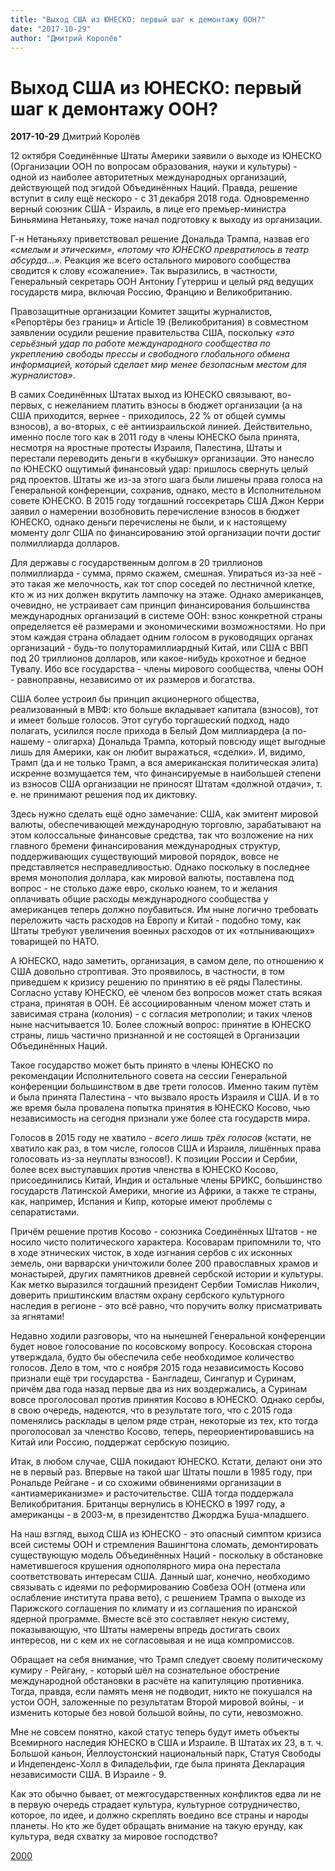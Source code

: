 ```yaml
---
title: "Выход США из ЮНЕСКО: первый шаг к демонтажу ООН?"
date: "2017-10-29"
author: "Дмитрий Королёв"
---
```


# Выход США из ЮНЕСКО: первый шаг к демонтажу ООН?

**2017-10-29** Дмитрий Королёв

12 октября Соединённые Штаты Америки заявили о выходе из ЮНЕСКО (Организации ООН по вопросам образования, науки и культуры) - одной из наиболее авторитетных международных организаций, действующей под эгидой Объединённых Наций. Правда, решение вступит в силу ещё нескоро - с 31 декабря 2018 года. Одновременно верный союзник США - Израиль, в лице его премьер-министра Биньямина Нетаньяху, тоже начал подготовку к выходу из организации.

Г-н Нетаньяху приветствовал решение Дональда Трампа, назвав его *«смелым и этическим»*, *«потому что ЮНЕСКО превратилось в театр абсурда...»*. Реакция же всего остального мирового сообщества сводится к слову «сожаление». Так выразились, в частности, Генеральный секретарь ООН Антониу Гутерриш и целый ряд ведущих государств мира, включая Россию, Францию и Великобританию.

Правозащитные организации Комитет защиты журналистов, «Репортёры без границ» и Article 19 (Великобритания) в совместном заявлении осудили решение правительства США, поскольку *«это серьёзный удар по работе международного сообщества по укреплению свободы прессы и свободного глобального обмена информацией, который сделает мир менее безопасным местом для журналистов»*.

В самих Соединённых Штатах выход из ЮНЕСКО связывают, во-первых, с нежеланием платить взносы в бюджет организации (а на США приходится, вернее - приходилось, 22 % от общей суммы взносов), а во-вторых, с её антиизраильской линией. Действительно, именно после того как в 2011 году в члены ЮНЕСКО была принята, несмотря на яростные протесты Израиля, Палестина, Штаты и перестали переводить деньги в «кубышку» организации. Это нанесло по ЮНЕСКО ощутимый финансовый удар: пришлось свернуть целый ряд проектов. Штаты же из-за этого шага были лишены права голоса на Генеральной конференции, сохранив, однако, место в Исполнительном совете ЮНЕСКО. В 2015 году тогдашний госсекретарь США Джон Керри заявил о намерении возобновить перечисление взносов в бюджет ЮНЕСКО, однако деньги перечислены не были, и к настоящему моменту долг США по финансированию этой организации почти достиг полмиллиарда долларов.

Для державы с государственным долгом в 20 триллионов полмиллиарда - сумма, прямо скажем, смешная. Упираться из-за неё - это такая же мелочность, как тот спор соседей по лестничной клетке, кто ж из них должен вкрутить лампочку на этаже. Однако американцев, очевидно, не устраивает сам принцип финансирования большинства международных организаций в системе ООН: взнос конкретной страны определяется её размерами и экономическими возможностями. Но при этом каждая страна обладает одним голосом в руководящих органах организаций - будь-то полуторамиллиардный Китай, или США с ВВП под 20 триллионов долларов, или какое-нибудь крохотное и бедное Тувалу. Ибо все государства - члены мирового сообщества, члены ООН - равноправны, независимо от их размеров и богатства.

США более устроил бы принцип акционерного общества, реализованный в МВФ: кто больше вкладывает капитала (взносов), тот и имеет больше голосов. Этот сугубо торгашеский подход, надо полагать, усилился после прихода в Белый Дом миллиардера (а по-нашему - олигарха) Дональда Трампа, который повсюду ищет выгодные лишь для Америки, как он любит выражаться, «сделки». И, видимо, Трамп (да и не только Трамп, а вся американская политическая элита) искренне возмущается тем, что финансируемые в наибольшей степени из взносов США организации не приносят Штатам «должной отдачи», т. е. не принимают решения под их диктовку.

Здесь нужно сделать ещё одно замечание: США, как эмитент мировой валюты, обеспечивающей международную торговлю, зарабатывают на этом колоссальные финансовые средства, так что возложение на них главного бремени финансирования международных структур, поддерживающих существующий мировой порядок, вовсе не представляется несправедливостью. Однако поскольку в последнее время монополия доллара, как мировой валюты, поставлена под вопрос - не столько даже евро, сколько юанем, то и желания оплачивать общие расходы международного сообщества у американцев теперь должно поубавиться. Им ныне логично требовать переложить часть расходов на Европу и Китай - подобно тому, как Штаты требуют увеличения военных расходов от их «отлынивающих» товарищей по НАТО.

А ЮНЕСКО, надо заметить, организация, в самом деле, по отношению к США довольно строптивая. Это проявилось, в частности, в том приведшем к кризису решению по принятию в её ряды Палестины. Согласно уставу ЮНЕСКО, её членом без вопросов может стать всякая страна, принятая в ООН. Её ассоциированным членом может стать и зависимая страна (колония) - с согласия метрополии; и таких членов ныне насчитывается 10. Более сложный вопрос: принятие в ЮНЕСКО страны, лишь частично признанной и не состоящей в Организации Объединённых Наций.

Такое государство может быть принято в члены ЮНЕСКО по рекомендации Исполнительного совета на сессии Генеральной конференции большинством в две трети голосов. Именно таким путём и была принята Палестина - что вызвало ярость Израиля и США. И в то же время была провалена попытка принятия в ЮНЕСКО Косово, чью независимость на сегодня признали уже более ста государств мира.

Голосов в 2015 году не хватило - *всего лишь трёх голосов* (кстати, не хватило как раз, в том числе, голосов США и Израиля, лишённых права голосовать из-за неуплаты взносов!). К позиции России и Сербии, более всех выступавших против членства в ЮНЕСКО Косово, присоединились Китай, Индия и остальные члены БРИКС, большинство государств Латинской Америки, многие из Африки, а также те страны, как, например, Испания и Кипр, которые имеют проблемы с сепаратистами.

Причём решение против Косово - союзника Соединённых Штатов - не носило чисто политического характера. Косоварам припомнили то, что в ходе этнических чисток, в ходе изгнания сербов с их исконных земель, они варварски уничтожили более 200 православных храмов и монастырей, других памятников древней сербской истории и культуры. Как метко выразился тогдашний президент Сербии Томислав Николич, доверить приштинским властям охрану сербского культурного наследия в регионе - это всё равно, что поручить волку присматривать за ягнятами!

Недавно ходили разговоры, что на нынешней Генеральной конференции будет новое голосование по косовскому вопросу. Косовская сторона утверждала, будто бы обеспечила себе необходимое количество голосов. Дело в том, что с ноября 2015 года независимость Косово признали ещё три государства - Бангладеш, Сингапур и Суринам, причём два года назад первые два из них воздержались, а Суринам вовсе проголосовал против принятия Косово в ЮНЕСКО. Однако сербы, в свою очередь, надеются, что в результате того, что с 2015 года поменялись расклады в целом ряде стран, некоторые из тех, кто тогда проголосовал за членство Косово, теперь, переориентировавшись на Китай или Россию, поддержат сербскую позицию.

Итак, в любом случае, США покидают ЮНЕСКО. Кстати, делают они это не в первый раз. Впервые на такой шаг Штаты пошли в 1985 году, при Рональде Рейгане - и со схожими обвинениями организации в «антиамериканизме» и расточительстве. США тогда поддержала Великобритания. Британцы вернулись в ЮНЕСКО в 1997 году, а американцы - в 2003-м, в президентство Джорджа Буша-младшего.

На наш взгляд, выход США из ЮНЕСКО - это опасный симптом кризиса всей системы ООН и стремления Вашингтона сломать, демонтировать существующую модель Объединённых Наций - поскольку в обстановке наметившегося крушения однополярного мира она перестала соответствовать интересам США. Данный шаг, конечно, необходимо связывать с идеями по реформированию Совбеза ООН (отмена или ослабление института права вето), с решением Трампа о выходе из Парижского соглашения по климату и из соглашения по иранской ядерной программе. Вместе всё это составляет некую систему, показывающую, что Штаты намерены впредь достигать своих интересов, ни с кем их не согласовывая и не ища компромиссов.

Обращает на себя внимание, что Трамп следует своему политическому кумиру - Рейгану, - который шёл на сознательное обострение международной обстановки в расчёте на капитуляцию противника. Тогда, правда, если память меня не подводит, никто не покушался на устои ООН, заложенные по результатам Второй мировой войны, - и изменить которые без новой большой войны, по сути, невозможно.

Мне не совсем понятно, какой статус теперь будут иметь объекты Всемирного наследия ЮНЕСКО в США и Израиле. В Штатах их 23, в т. ч. Большой каньон, Йеллоустонский национальный парк, Статуя Свободы и Индепенденс-Холл в Филадельфии, где была принята Декларация независимости США. В Израиле - 9.

Как это обычно бывает, от межгосударственных конфликтов едва ли не в первую очередь страдает культура, культурное сотрудничество, которое, по идее, и должно скреплять воедино все страны и народы планеты. Но кто же будет обращать внимание на такую ерунду, как культура, ведя схватку за мировое господство?

[2000](https://www.2000.ua/v-nomere/forum/puls/vyhod-ssha-iz-junesko-pervyj-shag-k-demontazhu-oon.htm)